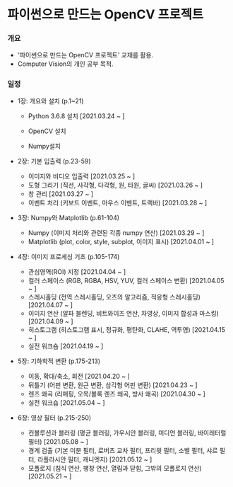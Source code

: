 # 파이썬으로 만드는 OpenCV 프로젝트



### 개요

+ '파이썬으로 만드는 OpenCV 프로젝트' 교재를 활용.
+ Computer Vision의 개인 공부 목적.



### 일정

+ 1장: 개요와 설치 (p.1~21)

  + Python 3.6.8 설치  [2021.03.24 ~ ]

  + OpenCV 설치 

  + Numpy설치

    

+ 2장: 기본 입출력 (p.23-59)
  
  + 이미지와 비디오 입출력  [2021.03.25 ~ ]
  + 도형 그리기 (직선, 사각형, 다각형, 원, 타원, 글씨)  [2021.03.26 ~ ]
  + 창 관리  [2021.03.27 ~ ]
  + 이벤트 처리 (키보드 이벤트, 마우스 이벤트, 트랙바)  [2021.03.28 ~ ]



+ 3장: Numpy와 Matplotlib (p.61-104)
  + Numpy (이미지 처리와 관련된 각종 numpy 연산)  [2021.03.29 ~ ]
  + Matplotlib (plot, color, style, subplot, 이미지 표시)  [2021.04.01 ~ ]



+ 4장: 이미지 프로세싱 기초 (p.105-174)
  + 관심영역(ROI) 지정 [2021.04.04 ~ ]
  + 컬러 스페이스 (RGB, RGBA, HSV, YUV, 컬러 스페이스 변환)  [2021.04.05 ~ ]
  + 스레시홀딩 (전역 스레시홀딩, 오츠의 알고리즘, 적응형 스레시홀딩)  [2021.04.07 ~ ]
  + 이미지 연산 (알파 블렌딩, 비트와이즈 연산, 차영상, 이미지 합성과 마스킹)  [2021.04.09 ~ ]
  + 히스토그램 (히스토그램 표시, 정규화, 평탄화, CLAHE, 역투영)  [2021.04.15 ~ ]
  + 실전 워크숍  [2021.04.19 ~ ]



+ 5장: 기하학적 변환 (p.175-213)

  + 이동, 확대/축소, 회전  [2021.04.20 ~ ]
  + 뒤틀기 (어핀 변환, 원근 변환, 삼각형 어핀 변환)  [2021.04.23 ~ ]
  + 렌즈 왜곡 (리매핑, 오목/볼록 렌즈 왜곡, 방사 왜곡)  [2021.04.30 ~ ]
  + 실전 워크숍  [2021.05.04 ~ ]



+ 6장: 영상 필터 (p.215-250)

  + 컨볼루션과 블러링 (평균 블러링, 가우시안 블러링, 미디언 블러링, 바이레터럴 필터)  [2021.05.08 ~ ]
  + 경계 검출 (기본 미분 필터, 로버츠 교차 필터, 프리윗 필터, 소벨 필터, 샤르 필터, 라플라시안 필터, 캐니엣지)  [2021.05.12 ~ ]
  + 모폴로지 (침식 연산, 팽창 연산, 열림과 닫힘, 그밖의 모폴로지 연산)  [2021.05.21 ~ ]

